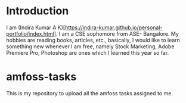 # Introduction

I am (Indira Kumar A K)[https://indira-kumar.github.io/personal-portfolio/index.html]. I am a CSE sophomore from ASE- Bangalore. My hobbies are reading books, articles, etc., basically, I would like to learn something new whenever I am free, namely Stock Marketing, Adobe Premiere Pro, Photoshop are ones which I learned this year so far.

# amfoss-tasks

This is my repository to upload all the amfoss tasks assigned to me.
